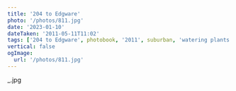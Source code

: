 ```yaml
---
title: '204 to Edgware'
photo: '/photos/811.jpg'
date: '2023-01-10'
dateTaken: '2011-05-11T11:02'
tags: ['204 to Edgware', photobook, '2011', suburban, 'watering plants']
vertical: false
ogImage:
  url: '/photos/811.jpg'
---
```

_.jpg
